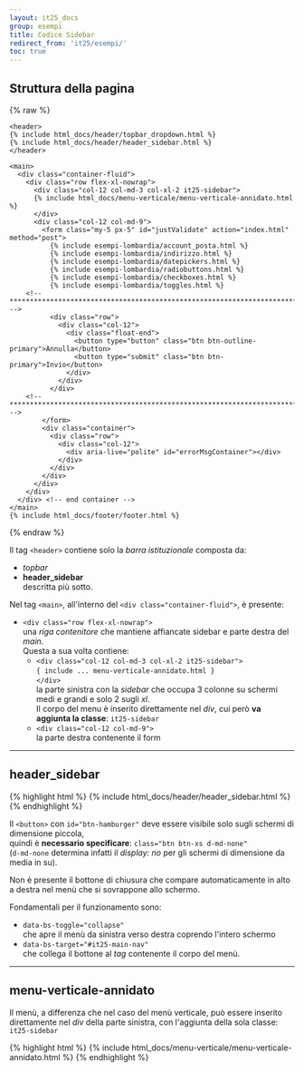 ```yaml
---
layout: it25_docs
group: esempi
title: Codice Sidebar
redirect_from: 'it25/esempi/'
toc: true
--- 
```


## Struttura della pagina
{% raw %}
```
<header>
{% include html_docs/header/topbar_dropdown.html %}
{% include html_docs/header/header_sidebar.html %}
</header>

<main>
  <div class="container-fluid">
    <div class="row flex-xl-nowrap">
      <div class="col-12 col-md-3 col-xl-2 it25-sidebar">
      {% include html_docs/menu-verticale/menu-verticale-annidato.html %}
      </div>
      <div class="col-12 col-md-9">
        <form class="my-5 px-5" id="justValidate" action="index.html" method="post">
          {% include esempi-lombardia/account_posta.html %}
          {% include esempi-lombardia/indirizzo.html %}
          {% include esempi-lombardia/datepickers.html %}
          {% include esempi-lombardia/radiobuttons.html %}
          {% include esempi-lombardia/checkboxes.html %}
          {% include esempi-lombardia/toggles.html %}
    <!-- *****************************************************************************************************+ -->
          <div class="row">
            <div class="col-12">
              <div class="float-end">
                <button type="button" class="btn btn-outline-primary">Annulla</button>
                <button type="submit" class="btn btn-primary">Invio</button>
              </div>
            </div>
          </div>
    <!-- *****************************************************************************************************+ -->
        </form>
        <div class="container">
          <div class="row">
            <div class="col-12">
              <div aria-live="polite" id="errorMsgContainer"></div>
            </div>
          </div>
        </div>
      </div>
    </div>
  </div> <!-- end container -->
</main>
{% include html_docs/footer/footer.html %} 
```
{% endraw %}

Il tag `<header>` contiene solo la *barra istituzionale* composta da:
* *topbar*
* **header_sidebar**  
  descritta più sotto.

  
Nel tag `<main>`, all'interno del `<div class="container-fluid">`, è presente:
* `<div class="row flex-xl-nowrap">`  
  una *riga contenitore* che mantiene affiancate sidebar e parte destra del *main*.  
  Questa a sua volta contiene:
  * `<div class="col-12 col-md-3 col-xl-2 it25-sidebar">`  
    `{ include ... menu-verticale-annidato.html }`  
    `</div>`  
  la parte sinistra con la *sidebar* che occupa 3 colonne su schermi medi e grandi e solo 2 sugli *xl*.  
  Il corpo del menu è inserito direttamente nel *div*, cui però **va aggiunta la classe**: `it25-sidebar`
  * `<div class="col-12 col-md-9">`  
  la parte destra contenente il form


---

## header_sidebar

{% highlight html %}
  {% include html_docs/header/header_sidebar.html %}
{% endhighlight %}


Il `<button>` con `id="btn-hamburger"` deve essere visibile solo sugli schermi di dimensione piccola,  
quindi è **necessario specificare**: `class="btn btn-xs d-md-none"`  
(`d-md-none` determina infatti il *display: no* per gli schermi di dimensione da media in su).

Non è presente il bottone di chiusura che compare automaticamente in alto a destra nel menù che si sovrappone allo schermo.

Fondamentali per il funzionamento sono:
* `data-bs-toggle="collapse"`  
  che apre il menù da sinistra verso destra coprendo l'intero schermo
* `data-bs-target="#it25-main-nav"`  
  che collega il bottone al *tag* contenente il corpo del menù.

  
---

## menu-verticale-annidato

Il menù, a differenza che nel caso del menù verticale, può essere inserito direttamente nel *div* della parte sinistra, con l'aggiunta della sola classe: `it25-sidebar`

{% highlight html %}
  {% include html_docs/menu-verticale/menu-verticale-annidato.html %} 
{% endhighlight %}
